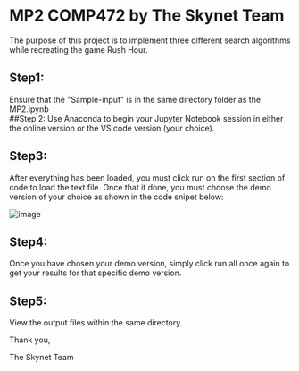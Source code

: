 # MP2 COMP472 by The Skynet Team

The purpose of this project is to implement three different search algorithms while recreating the game Rush Hour.

## Step1:
Ensure that the "Sample-input" is in the same directory folder as the MP2.ipynb  
##Step 2: 
Use Anaconda to begin your Jupyter Notebook session in either the online version or the VS code version (your choice).
## Step3:
After everything has been loaded, you must click run on the first section of code to load the text file.
Once that it done, you must choose the demo version of your choice as shown in the code snipet below:

![image](https://user-images.githubusercontent.com/68345835/202832181-a44122c0-38f0-48af-82d5-d28cb6c6b170.png)

## Step4:
Once you have chosen your demo version, simply click run all once again to get your results for that specific demo version.
## Step5:
View the output files within the same directory.


Thank you,

The Skynet Team
